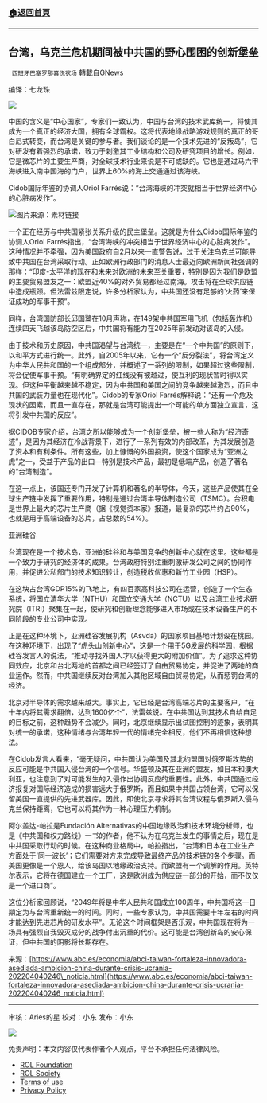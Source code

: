 ###  [:house:返回首頁](https://github.com/ourhimalayas/txt)
---


## 台湾，乌克兰危机期间被中共国的野心围困的创新堡垒
` 西班牙巴塞罗那喜悦农场` [轉載自GNews](https://gnews.org/zh-hans/2294037/)

编译：七龙珠

![](https://assets.gnews.org/wp-content/uploads/2022/04/xin_png.001-1-1280x140-7.jpg)

中国的含义是“中心国家”，专家们一致认为，中国与台湾的技术武库统一，将使其成为一个真正的经济大国，拥有全球霸权。这将代表地缘战略游戏规则的真正的哥白尼式转变，而台湾是关键的参与者。我们谈论的是一个技术先进的“反叛岛”，它对研发有着强烈的承诺，致力于刺激其工业结构和公司及研究项目的增长。例如，它是微芯片的主要生产商，对全球技术行业来说是不可或缺的。它也是通过马六甲海峡进入南中国海的门户，世界上60%的海上交通通过该海峡。

Cidob国际年鉴的协调人Oriol Farrés说：“台湾海峡的冲突就相当于世界经济中心的心脏病发作”。

![](https://assets.gnews.org/wp-content/uploads/2022/04/retrfryt-kkEG-620x349@abc-edited-1.jpg)图片来源：素材链接

一个正在经历与中共国紧张关系升级的民主堡垒。这就是为什么Cidob国际年鉴的协调人Oriol Farrés指出，“台湾海峡的冲突相当于世界经济中心的心脏病发作”。这种情况并不牵强，因为美国政府自2月以来一直警告说，过于关注乌克兰可能导致中共国在台湾采取行动。正如欧洲行政部门的消息人士最近向欧洲新闻社强调的那样：“印度-太平洋的现在和未来对欧洲的未来至关重要，特别是因为我们是欧盟的主要贸易盟友之一：欧盟近40%的对外贸易都经过南海。攻击将在全球供应链中造成瓶颈。但法雷兹限定说，许多分析家认为，中共国还没有足够的‘火药’来保证成功的军事干预”。

同样，台湾国防部长邱国鹭在10月声称，在149架中共国军用飞机（包括轰炸机）连续四天飞越该岛防空区后，中共国将有能力在2025年前发动对该岛的入侵。

由于技术和历史原因，中共国渴望与台湾统一，主要是在“一个中共国”的原则下，以和平方式进行统一。此外，自2005年以来，它有一个“反分裂法”，将台湾定义为中华人民共和国的一个组成部分，并概述了一系列的限制，如果超过这些限制，将会促使军事干预。“有明确界定的红线没有被越过，使互利的现状暂时得以实现。但这种平衡越来越不稳定，因为中共国和美国之间的竞争越来越激烈，而且中共国的武装力量也在现代化”。Cidob的专家Oriol Farrés解释说：“还有一个危及现状的因素，而且一直存在，那就是台湾可能提出一个可能的单方面独立宣言，这将引发中共国的反应”。

据CIDOB专家介绍，台湾之所以能够成为一个创新堡垒，被一些人称为“经济奇迹”，是因为其经济在冷战背景下，进行了一系列有效的内部改革，为其发展创造了资本和有利条件。所有这些，加上慷慨的外国投资，使这个国家成为“亚洲之虎”之一，受益于产品的出口—特别是技术产品，最初是低端产品，创造了著名的“台湾制造”。

在这一点上，该国还专门开发了计算机和著名的半导体，今天，这些产品使其在全球生产链中发挥了重要作用，特别是通过台湾半导体制造公司（TSMC）。台积电是世界上最大的芯片生产商（据《视觉资本家》报道，最复杂的芯片约占90%，也就是用于高端设备的芯片，占总数的54%）。

亚洲硅谷

台湾现在是一个技术岛，亚洲的硅谷和与美国竞争的创新中心就在这里。这些都是一个致力于研究的经济体的成果。台湾政府特别注重刺激研发公司之间的协同作用，并促进公私部门的技术知识转让，创造税收优惠和新竹工业园（HSP）。

在这块占台湾GDP15%的飞地上，有四百家高科技公司在运营，创造了一个生态系统，将国立清华大学（NTHU）和国立交通大学（NCTU）以及台湾工业技术研究院（ITRI）聚集在一起，使研究和创新理念能够进入市场或在技术设备生产的不同阶段的专业公司中实现。

正是在这种环境下，亚洲硅谷发展机构（Asvda）的国家项目基地计划设在桃园。在这种环境下，出现了“虎头山创新中心”，这是一个用于5G发展的科学园，根据硅谷发言人的说法，“推动寻找外国人才以获得更大的附加价值”。为了追求这种协同效应，北京和台北两地的首都之间已经签订了自由贸易协定，并促进了两地的商业运作。然而，中共国继续反对台湾加入其他区域自由贸易协定，从而惩罚台湾的经济。

北京对半导体的需求越来越大。事实上，它已经是台湾高端芯片的主要客户，“在十年内将其需求翻倍，达到1600亿个”，法雷兹说。在中共国达到其技术自给自足的目标之前，这种趋势不会减少。同时，北京继续显示出试图控制的迹象，表明其对统一的承诺，这种情绪与台湾年轻一代的情绪完全相反，他们不再相信这种想法。

在Cidob发言人看来，“毫无疑问，中共国认为美国及其北约盟国对俄罗斯攻势的反应可能是中共国入侵台湾的一个信号。华盛顿及其在亚洲的盟友，如日本和澳大利亚，也注意到了对可能发生的入侵作出协调反应的重要性。此外，中共国通过经济报复对国际经济造成的损害远大于俄罗斯，而且如果中共国占领台湾，它可以保留美国一直提供的先进武器库。因此，即使北京寻求将其台湾议程与俄罗斯入侵乌克兰保持距离，它也可以将其作为一种心理压力机制。

阿尔盖达-帕拉是Fundación Alternativas的中国地缘政治和技术环境分析师，也是《中共国和权力路线》一书的作者，他不认为在乌克兰发生的事情之后，现在是中共国采取行动的时候。在这种商业格局中，帕拉指出，“台湾和日本在工业生产方面处于‘同一波长’；它们需要对方来完成导致最终产品的技术链的各个步骤。而美国更像是一个恩人，给该岛国以地缘政治支持。而欧盟有一个调解的作用。英特尔表示，它将在德国建立一个工厂，这是欧洲成为供应链一部分的开始，而不仅仅是一个进口商”。

这位分析家回顾说，“2049年将是中华人民共和国成立100周年，中共国将这一日期定为与台湾重新统一的时间。同时，一些专家认为，中共国需要十年左右的时间才能达到先进芯片的研发水平”。无论这个时间框架是否乐观，中共国现在将为一场具有强烈自我毁灭成分的战争付出沉重的代价。这可能是台湾创新岛的安心保证，但中共国的阴影将长期存在。

来源：[https://www.abc.es/economia/abci-taiwan-fortaleza-innovadora-asediada-ambicion-china-durante-crisis-ucrania-202204040246\_noticia.html](https://www.abc.es/economia/abci-taiwan-fortaleza-innovadora-asediada-ambicion-china-durante-crisis-ucrania-202204040246_noticia.html)

* * *

审核：Aries的星
校对：小东
发布：小东

![](https://assets.gnews.org/wp-content/uploads/2022/04/GNEWS_CH.-1-3-1-4.jpeg)

 

免责声明：本文内容仅代表作者个人观点，平台不承担任何法律风险。

- [ROL Foundation](https://rolfoundation.org/)
- [ROL Society](https://rolsociety.org/)
- [Terms of use](https://gnews.org/terms-of-use-3/)
- [Privacy Policy](https://gnews.org/privacy-policy/)
